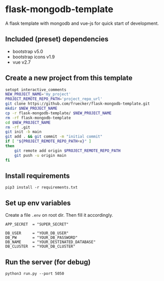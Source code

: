 # flask-mongodb-template
A flask template with mongodb and vue-js for quick start of development.

## Included (preset) dependencies
- bootstrap v5.0
- bootstrap icons v1.9
- vue v2.7

## Create a new project from this template
```bash
setopt interactive_comments
NEW_PROJECT_NAME='my_project'
PROJECT_REMOTE_REPO_PATH='project_repo_url'
git clone https://github.com/fruecker/flask-mongodb-template.git
mkdir $NEW_PROJECT_NAME
cp -r flask-mongodb-template/ $NEW_PROJECT_NAME
rm -rf flask-mongodb-template
cd $NEW_PROJECT_NAME
rm -rf .git
git init -b main
git add . && git commit -m "initial commit"
if [ "${PROJECT_REMOTE_REPO_PATH+x}" ]
then
    git remote add origin $PROJECT_REMOTE_REPO_PATH
    git push -u origin main
fi
```

## Install requirements

`pip3 install -r requirements.txt`

## Set up env variables

Create a file `.env` on root dir.
Then fill it accordingly.
```
APP_SECRET  = "SUPER_SECRET"

DB_USER     = "YOUR_DB_USER"
DB_PW       = "YOUR_DB_PASSWORD"
DB_NAME     = "YOUR_DESTINATED_DATABASE"
DB_CLUSTER  = "YOUR_DB_CLUSTER"
```

## Run the server (for debug)

`python3 run.py --port 5050`
